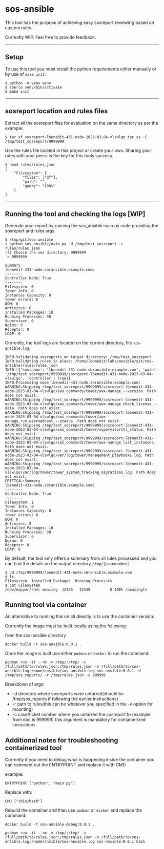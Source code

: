# sos-ansible

This tool has the purpose of achieving easy sosreport reviewing based on custom rules.

Currently WIP. Feel free to provide feedback.

---
## Setup
To use this tool you must install the python requirements either manually or by use of `make init`.

```
$ python -m venv venv
$ source venv/bin/activate
$ make init
```

---
## sosreport location and rules files
Extract all the sosreport files for evaluation on the same directory as per the example:
```
$ tar xf sosreport-lbenedit-431-node-2023-03-04-vlswlgo.tar.xz -C /tmp/test_sosreport/9999999
```

Use the rules file located in this project or create your own. Sharing your rules with your peers is the key for this tools success.
```
$ head rules/rules.json                                                                       
{
    "Filesystem": {
        "files": ["df"],
        "path": "",
        "query": "100%"
    }
}
```

---
## Running the tool and checking the logs [WIP]
Generate your report by running the sos_ansible main.py code providing the sosreport and rules args.
```
$ /tmp/git/sos-ansible
$ python sos_ansible/main.py -d /tmp/test_sosreport -r rules/rules.json
[?] Choose the sos directory: 9999999
 > 9999999

Summary
lbenedit-431-node.sbransible.example.com:
--------
Controller Node: True
--------
Filesystem: 0
Tower Info: 0
Instances Capacity: 0
tower errors: 0
OOM: 0
Antivirus: 0
Installed Packages: 10
Running Processes: 98
Supervisor: 0
Nginx: 0
Receptor: 0
LDAP: 0

```

Currently, the tool logs are located on the current directory, file `sos-ansible.log`.
```
INFO:Validating sosreports on target directory: /tmp/test_sosreport
INFO:Validating rules in place: /home/lbenedit/labs/ansible/git/sos-ansible/rules/rules.json
INFO:[{'hostname': 'lbenedit-431-node.sbransible.example.com', 'path': '/tmp/test_sosreport/9999999/sosreport-lbenedit-431-node-2023-03-04-vlswlgo', 'controller': True}]
INFO:Processing node lbenedit-431-node.sbransible.example.com:
WARNING:Skipping /tmp/test_sosreport/9999999/sosreport-lbenedit-431-node-2023-03-04-vlswlgo/sos_commands/tower/awx-manage_--version. Path does not exist.
WARNING:Skipping /tmp/test_sosreport/9999999/sosreport-lbenedit-431-node-2023-03-04-vlswlgo/sos_commands/tower/awx-manage_check_license_--data. Path does not exist.
WARNING:Skipping /tmp/test_sosreport/9999999/sosreport-lbenedit-431-node-2023-03-04-vlswlgo/sos_commands/tower/awx-manage_run_wsbroadcast_--status. Path does not exist.
WARNING:Skipping /tmp/test_sosreport/9999999/sosreport-lbenedit-431-node-2023-03-04-vlswlgo/sos_commands/tower/supervisorctl_status. Path does not exist.
WARNING:Skipping /tmp/test_sosreport/9999999/sosreport-lbenedit-431-node-2023-03-04-vlswlgo/sos_commands/tower/awx-manage_list_instances. Path does not exist.
WARNING:Skipping /tmp/test_sosreport/9999999/sosreport-lbenedit-431-node-2023-03-04-vlswlgo/var/log/tower/management_playbooks.log. Path does not exist.
WARNING:Skipping /tmp/test_sosreport/9999999/sosreport-lbenedit-431-node-2023-03-04-vlswlgo/var/log/tower/tower_system_tracking_migrations.log. Path does not exist.
CRITICAL:Summary
lbenedit-431-node.sbransible.example.com:
--------
Controller Node: True
--------
Filesystem: 1
Tower Info: 0
Instances Capacity: 0
tower errors: 0
OOM: 0
Antivirus: 0
Installed Packages: 10
Running Processes: 98
Supervisor: 0
Nginx: 0
Receptor: 0
LDAP: 0
```

By default, the tool only offers a summary from all rules processed and you can find the details on the output directory `/tmp/{casenumber}`
```
$ cd /tmp/9999999/lbenedit-431-node.sbransible.example.com
$ ls
Filesystem  Installed_Packages  Running_Processes
$ cat Filesystem
/dev/mapper/rhel-amazing  12345   12345         0 100% /amazingfs
```

## Running tool via container

An alternative to running this on cli directly is to use the container version:

Currently the image must be built locally using the following:

from the sos-ansible directory

```
docker build -t sos-ansible:0.0.1 .
``` 


Once the image is built use either `podman` or `docker` to run the command:

``` 
podman run -it --rm -v /tmp/:/tmp/ -v /full/path/to/rules.json:/tmp/rules.json -v /full/path/to/sos-ansible.log:/home/ansible/sos-ansible.log sos-ansible:0.0.1 -d /tmp/sos_reports/ -r /tmp/rules.json -c 999999 
```

Breakdown of args:
  - -d directory where sosreports were untarred(should be /tmp/sos_reports if following the earlier instructions)
  - -r path to rules(this can be whatever you specified in the -v option for mounting)
  - -c case/ticket number where you untarred the sosreport to (example from doc is 999999) this argument is mandatory for containerized invocations

## Additional notes for troubleshooting containerized tool

Currently if you need to debug what is happening inside the container you can comment out the ENTRYPOINT and replace it with CMD

example:

```
ENTRYPOINT ["python", "main.py"]

```

Replace with:

```
CMD ["/bin/bash"]

```

Rebuild the container and then use `podman` or `docker` and replace the command:

```
docker build -t sos-ansible-debug:0.0.1 .

podman run -it --rm -v /tmp/:/tmp/ -v /full/path/to/rules.json:/tmp/rules.json -v /full/path/to/sos-ansible.log:/home/ansible/sos-ansible.log sos-ansible:0.0.1 bash
```
